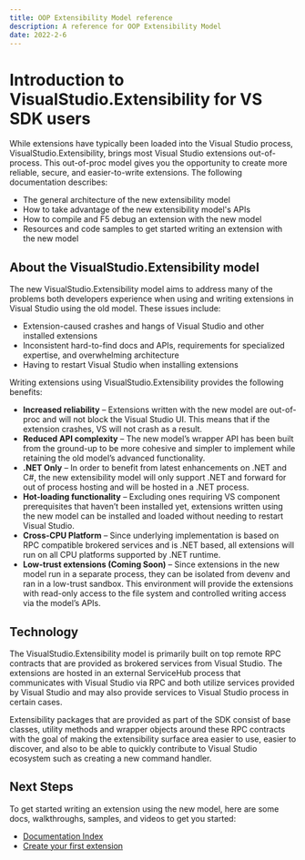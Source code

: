 ```yaml
---
title: OOP Extensibility Model reference
description: A reference for OOP Extensibility Model
date: 2022-2-6
---
```


# Introduction to VisualStudio.Extensibility for VS SDK users

While extensions have typically been loaded into the Visual Studio process, VisualStudio.Extensibility, brings most Visual Studio extensions out-of-process. This out-of-proc model gives you the opportunity to create more reliable, secure, and easier-to-write extensions. The following documentation describes:

* The general architecture of the new extensibility model
* How to take advantage of the new extensibility model's APIs
* How to compile and F5 debug an extension with the new model 
* Resources and code samples to get started writing an extension with the new model

## About the VisualStudio.Extensibility model

The new VisualStudio.Extensibility model aims to address many of the problems both developers experience when using and writing extensions in Visual Studio using the old model. These issues include:

* Extension-caused crashes and hangs of Visual Studio and other installed extensions
* Inconsistent hard-to-find docs and APIs, requirements for specialized expertise, and overwhelming architecture
* Having to restart Visual Studio when installing extensions

Writing extensions using VisualStudio.Extensibility provides the following benefits:

* **Increased reliability** – Extensions written with the new model are out-of-proc and will not block the Visual Studio UI.  This means that if the extension crashes, VS will not crash as a result.
* **Reduced API complexity** – The new model’s wrapper API has been built from the ground-up to be more cohesive and simpler to implement while retaining the old model’s advanced functionality.
* **.NET Only** – In order to benefit from latest enhancements on .NET and C#, the new extensibility model will only support .NET and forward for out of process hosting and will be hosted in a .NET process.
* **Hot-loading functionality** – Excluding ones requiring VS component prerequisites that haven’t been installed yet, extensions written using the new model can be installed and loaded without needing to restart Visual Studio.
* **Cross-CPU Platform** – Since underlying implementation is based on RPC compatible brokered services and is .NET based, all extensions will run on all CPU platforms supported by .NET runtime.
* **Low-trust extensions (Coming Soon)** – Since extensions in the new model run in a separate process, they can be isolated from devenv and ran in a low-trust sandbox. This environment will provide the extensions with read-only access to the file system and controlled writing access via the model’s APIs. 

## Technology

The VisualStudio.Extensibility model is primarily built on top remote RPC contracts that are provided as brokered services from Visual Studio. The extensions are hosted in an external ServiceHub process that communicates with Visual Studio via RPC and both utilize services provided by Visual Studio and may also provide services to Visual Studio process in certain cases.

Extensibility packages that are provided as part of the SDK consist of base classes, utility methods and wrapper objects around these RPC contracts with the goal of making the extensibility surface area easier to use, easier to discover, and also to be able to quickly contribute to Visual Studio ecosystem such as creating a new command handler.

## Next Steps

To get started writing an extension using the new model, here are some docs, walkthroughs, samples, and videos to get you started:

* [Documentation Index](../../index.md)
* [Create your first extension](create-your-first-extension.md)
